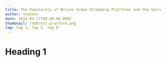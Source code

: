 ```yaml
---
title: The Popularity of Online Video Streaming Platforms and the Secrets Behind
author: thanhvn
date: 2024-05-17T00:00:00.000Z
thumbnail: /VOD/ott-platform.png
tag: tag 1, tag 5, tag 8
---
```


# Heading 1
